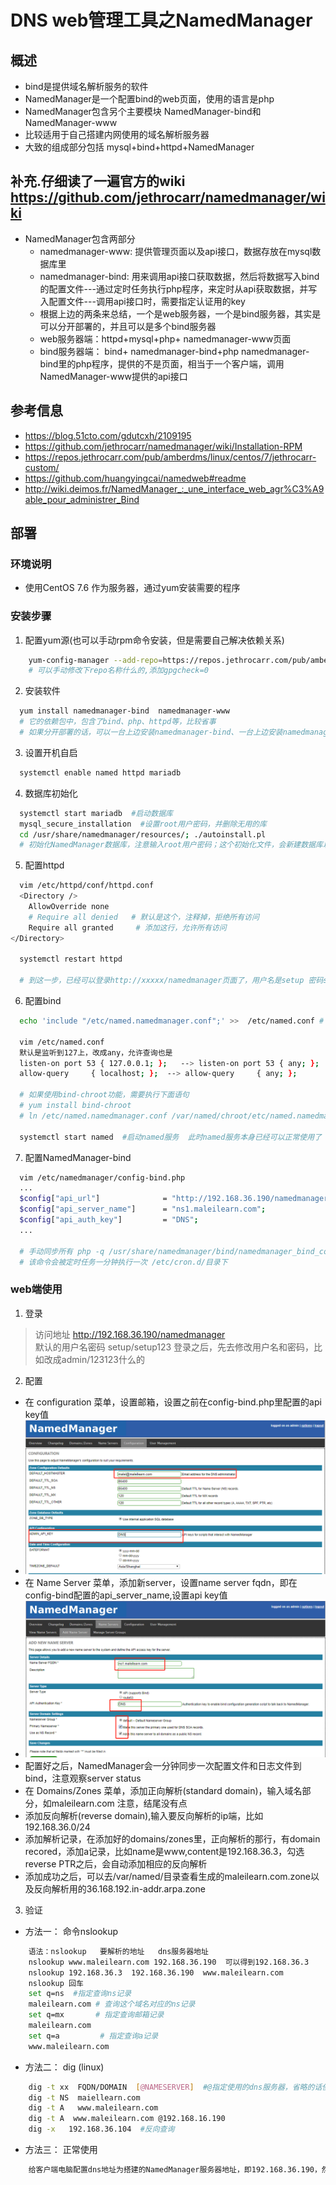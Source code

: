 # DNS web管理工具之NamedManager

## 概述
  - bind是提供域名解析服务的软件
  - NamedManager是一个配置bind的web页面，使用的语言是php
  - NamedManager包含另个主要模块 NamedManager-bind和 NamedManager-www
  - 比较适用于自己搭建内网使用的域名解析服务器
  - 大致的组成部分包括 mysql+bind+httpd+NamedManager

## 补充.仔细读了一遍官方的wiki <https://github.com/jethrocarr/namedmanager/wiki>
  - NamedManager包含两部分
    - namedmanager-www:  提供管理页面以及api接口，数据存放在mysql数据库里
    - namedmanager-bind: 用来调用api接口获取数据，然后将数据写入bind的配置文件---通过定时任务执行php程序，来定时从api获取数据，并写入配置文件---调用api接口时，需要指定认证用的key
    - 根据上边的两条来总结，一个是web服务器，一个是bind服务器，其实是可以分开部署的，并且可以是多个bind服务器
    - web服务器端：httpd+mysql+php+ namedmanager-www页面
    - bind服务器端： bind+ namedmanager-bind+php    namedmanager-bind里的php程序，提供的不是页面，相当于一个客户端，调用NamedManager-www提供的api接口
  
## 参考信息

- https://blog.51cto.com/gdutcxh/2109195
- https://github.com/jethrocarr/namedmanager/wiki/Installation-RPM
- https://repos.jethrocarr.com/pub/amberdms/linux/centos/7/jethrocarr-custom/
- https://github.com/huangyingcai/namedweb#readme
- http://wiki.deimos.fr/NamedManager_:_une_interface_web_agr%C3%A9able_pour_administrer_Bind

## 部署

### 环境说明
  - 使用CentOS 7.6 作为服务器，通过yum安装需要的程序
  
### 安装步骤
  1. 配置yum源(也可以手动rpm命令安装，但是需要自己解决依赖关系)

``` bash
    yum-config-manager --add-repo=https://repos.jethrocarr.com/pub/amberdms/linux/centos/7/jethrocarr-custom/x86_64/
    # 可以手动修改下repo名称什么的,添加gpgcheck=0
```

  2. 安装软件
``` bash
  yum install namedmanager-bind  namedmanager-www 
  # 它的依赖包中，包含了bind、php、httpd等，比较省事
  # 如果分开部署的话，可以一台上边安装namedmanager-bind、一台上边安装namedmanager-www
```

  3. 设置开机自启
``` bash
  systemctl enable named httpd mariadb
```
  
  4. 数据库初始化
``` bash
  systemctl start mariadb  #启动数据库
  mysql_secure_installation  #设置root用户密码，并删除无用的库
  cd /usr/share/namedmanager/resources/; ./autoinstall.pl   
  # 初始化NamedManager数据库，注意输入root用户密码；这个初始化文件，会新建数据库以及用户，并且会自动修改NamedManager的配置文件;  如果不执行前边mysql_secure_installation命令，这一步输入root密码的时候，直接回车就行
```

  5. 配置httpd
``` bash
  vim /etc/httpd/conf/httpd.conf 
  <Directory />
    AllowOverride none
    # Require all denied   # 默认是这个，注释掉，拒绝所有访问
    Require all granted     # 添加这行，允许所有访问
</Directory>

  systemctl restart httpd
  
  # 到这一步，已经可以登录http://xxxxx/namedmanager页面了，用户名是setup 密码setup123  参考后边web端使用

```
  6. 配置bind
``` bash
  echo 'include "/etc/named.namedmanager.conf";' >>  /etc/named.conf # 在bind的配置文件里，添加上包含namedmanager管理的配置文件

  vim /etc/named.conf 
  默认是监听到127上，改成any，允许查询也是
  listen-on port 53 { 127.0.0.1; };   --> listen-on port 53 { any; };
  allow-query     { localhost; };  --> allow-query     { any; };
  
  # 如果使用bind-chroot功能，需要执行下面语句
  # yum install bind-chroot 
  # ln /etc/named.namedmanager.conf /var/named/chroot/etc/named.namedmanager.conf  #创建硬链接，因为chroot之后，根发生了改变
  
  systemctl start named  #启动named服务  此时named服务本身已经可以正常使用了

```

  7. 配置NamedManager-bind
``` bash
  vim /etc/namedmanager/config-bind.php
  ...
  $config["api_url"]              = "http://192.168.36.190/namedmanager";   # 填写namedmanager-www服务器的访问地址，即api接口地址             
  $config["api_server_name"]      = "ns1.maleilearn.com";                       #设置为 为这台dns服务器分配的域名---在页面上设置的时候，需要跟这个保持一致     
  $config["api_auth_key"]         = "DNS";                                  #key，随便填---在页面上设置的时候，需要跟这个保持一致   
  ...

  # 手动同步所有 php -q /usr/share/namedmanager/bind/namedmanager_bind_configwriter.php
  # 该命令会被定时任务一分钟执行一次 /etc/cron.d/目录下

``` 


### web端使用 

  1. 登录
  > 访问地址 http://192.168.36.190/namedmanager  
  > 默认的用户名密码  setup/setup123
  > 登录之后，先去修改用户名和密码，比如改成admin/123123什么的
  
  2. 配置
   - 在 configuration 菜单，设置邮箱，设置之前在config-bind.php里配置的api key值
   - ![configuration界面参考图](images/config.png)
   - 在 Name Server 菜单，添加新server，设置name server fqdn，即在config-bind配置的api_server_name,设置api key值
   - ![name server界面参考](images/nameserver.png)
   - 配置好之后，NamedManager会一分钟同步一次配置文件和日志文件到bind，注意观察server status
   - 在 Domains/Zones 菜单，添加正向解析(standard domain)，输入域名部分，如maleilearn.com 注意，结尾没有点
   - 添加反向解析(reverse domain),输入要反向解析的ip端，比如192.168.36.0/24
   - 添加解析记录，在添加好的domains/zones里，正向解析的那行，有domain recored，添加a记录，比如name是www,content是192.168.36.3，勾选reverse PTR之后，会自动添加相应的反向解析
   - 添加成功之后，可以去/var/named/目录查看生成的maleilearn.com.zone以及反向解析用的36.168.192.in-addr.arpa.zone 
  3. 验证
   - 方法一： 命令nslookup
``` bash
    语法：nslookup   要解析的地址   dns服务器地址
    nslookup www.maleilearn.com 192.168.36.190  可以得到192.168.36.3
    nslookup 192.168.36.3  192.168.36.190  www.maleilearn.com
    nslookup 回车
    set q=ns  #指定查询ns记录
    maleilearn.com # 查询这个域名对应的ns记录
    set q=mx       # 指定查询邮箱记录
    maleilearn.com
    set q=a         # 指定查询a记录
    www.maleilearn.com
```
   - 方法二： dig (linux)
``` bash
    dig -t xx  FQDN/DOMAIN  [@NAMESERVER]  #@指定使用的dns服务器，省略的话使用默认的
    dig -t NS  maiellearn.com 
    dig -t A   www.maleilearn.com
    dig -t A  www.maleilearn.com @192.168.16.190
    dig -x   192.168.36.104  #反向查询
``` 
   - 方法三： 正常使用
``` bash    
    给客户端电脑配置dns地址为搭建的NamedManager服务器地址，即192.168.36.190，然后通过浏览器访问配置的那些域名
```


    

  
  
